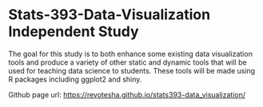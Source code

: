 # Stats-393-Data-Visualization Independent Study

The goal for this study is to both enhance some existing data visualization tools and produce a variety of other static 
and dynamic tools that will be used for teaching data science to students. These tools will be made using R packages including
ggplot2 and shiny.

Github page url: https://revotesha.github.io/stats393-data_visualization/
